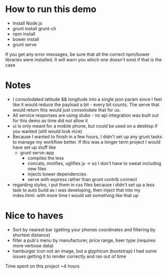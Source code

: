 How to run this demo
====================

- Install Node.js
- grunt install grunt-cli
- npm install
- bower install
- grunt serve

If you get any error messages, be sure that all the correct npm/bower libraries were installed. It will warn you which one doesn't exist if that is the case

Notes
====================

- I consolodated latitude && longitude into a single json param since I feel like it would reduce the payload a bit - every bit counts. The serve that would return this would just consolodate that for us.
- All service responses are using stubs - no api integration was built out for this demo as time did not allow it
- ui is only meant for a mobile phone, but could be used on a desktop if you wanted (still would look nice)
- Because I wanted to finish in a few hours, I didn't set up any grunt tasks to manage my workflow better. If this was a longer term project I would have set up stuff like
	- grunt serve-app
		- compiles the less
		- concats, minifies, uglifies js -> so I don't have to sweat including new files
		- injects bower dependencies
		- serve with express rather than grunt contrib connect
- regarding styles, i put them in css files because i didn't set up a less task to auto build as i was developing, then inject that into my index.html. with more time I would set something like that up

Nice to haves
====================

- Sort by nearest bar (getting your phones coordinates and filtering by shortest distance)
- filter a pub's menu by manufacturer, price range, beer type (requires more verbose data)
- hamburger icon not an image, but a glyphicon (bootstrap) I had some issues getting it to render correctly and ran out of time

Time spent on this project ~4 hours
